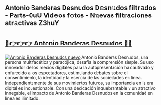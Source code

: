 ## Antonio Banderas Desnudos D𝚎sn𝚞dos filtr𝚊dos - Parts-0uU Vid𝚎os f𝚘tos - N𝚞evas filtr𝚊ciones atr𝚊ctivas Z3huY

# <h2><a href="http://mb8ni9m.tromn.icu/?c=Antonio+Banderas+Desnudos">🔗👉👉👉 Antonio Banderas Desnudos 🔗🔗</a></h2>

[![Antonio Banderas Desnudos nuevo](https://i.imgur.com/pEAQMta.gif)](http://mb8ni9m.tromn.icu/?c=Antonio+Banderas+Desnudos)
Antonio Banderas Desnudos, una persona multifacética y paradójica, desafía la comprensión simple. Su uso innovador de los medios digitales para la autopresentación ha cautivado y enfurecido a los espectadores, estimulando debates sobre el consentimiento, la identidad y la esencia de las sociedades en línea. Independientemente de sus movimientos futuros, su importancia en la era digital es incuestionable. Con una dedicación inquebrantable y un atractivo innegable, el impacto de Antonio Banderas Desnudos en la comunidad en línea es ilimitado.

